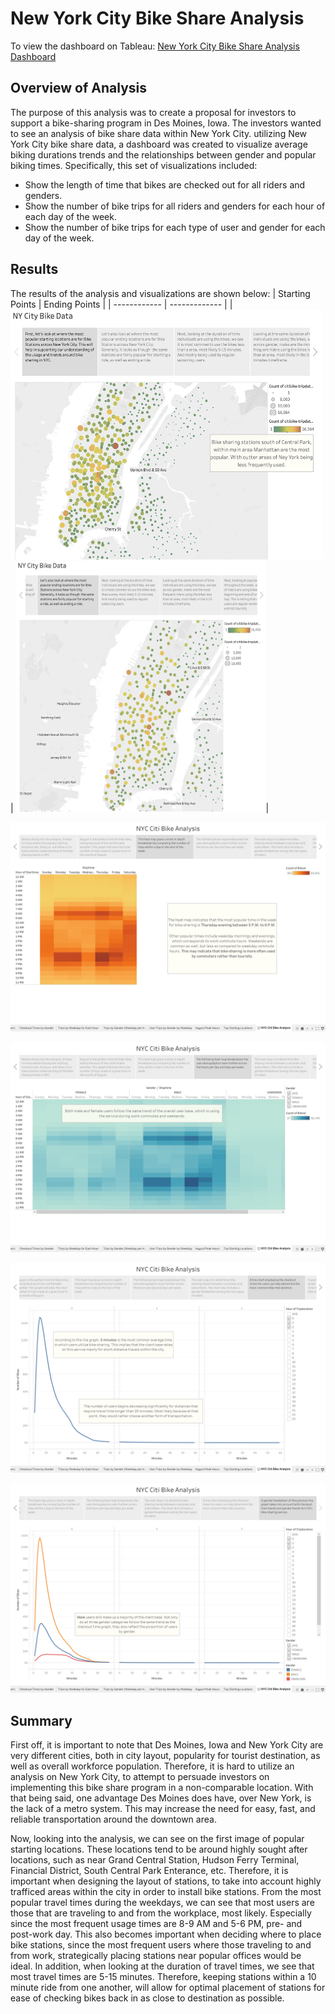 # New York City Bike Share Analysis

To view the dashboard on Tableau: [New York City Bike Share Analysis Dashboard](https://public.tableau.com/views/NyCityBikeData/NYCityBikeData?:language=en-US&publish=yes&:display_count=n&:origin=viz_share_link)

## Overview of Analysis
The purpose of this analysis was to create a proposal for investors to support a bike-sharing program in Des Moines, Iowa. The investors wanted to see an analysis of bike share data within New York City. utilizing New York City bike share data, a dashboard was created to visualize average biking durations trends and the relationships between gender and popular biking times. Specifically, this set of visualizations included:

* Show the length of time that bikes are checked out for all riders and genders.
* Show the number of bike trips for all riders and genders for each hour of each day of the week.
* Show the number of bike trips for each type of user and gender for each day of the week.

## Results
The results of the analysis and visualizations are shown below:
| Starting Points | Ending Points |
| ------------ | ------------- |
| <img src="Resources/Popular Starting Locations.png" width="500" height="400"> | <img src="Resources/Popular Ending Locations.png" width="400" height="400">|

![Trips per Hour by Weekday](https://github.com/caseychen3605/bikesharing/blob/main/Resources/Trips%20per%20Hour%20by%20Weekday.png)

![Trips per Weekday by Gender](https://github.com/caseychen3605/bikesharing/blob/main/Resources/Trips%20per%20Weekday%20by%20Gender.png)

![Checkout Times by Users](https://github.com/caseychen3605/bikesharing/blob/main/Resources/Checkout%20Times%20by%20Users.png)

![Checkout Times by Gender](https://github.com/caseychen3605/bikesharing/blob/main/Resources/Checkout%20Times%20by%20Gender.png)

## Summary
First off, it is important to note that Des Moines, Iowa and New York City are very different cities, both in city layout, popularity for tourist destination, as well as overall workforce population. Therefore, it is hard to utilize an analysis on New York City, to attempt to persuade investors on implementing this bike share program in a non-comparable location. With that being said, one advantage Des Moines does have, over New York, is the lack of a metro system. This may increase the need for easy, fast, and reliable transportation around the downtown area. 

Now, looking into the analysis, we can see on the first image of popular starting locations. These locations tend to be around highly sought after locations, such as near Grand Central Station, Hudson Ferry Terminal, Financial District, South Central Park Enterance, etc. Therefore, it is important when designing the layout of stations, to take into account highly trafficed areas within the city in order to install bike stations. From the most popular travel times during the weekdays, we can see that most users are those that are traveling to and from the workplace, most likely. Especially since the most frequent usage times are 8-9 AM and 5-6 PM, pre- and post-work day. This also becomes important when deciding where to place bike stations, since the most frequent users where those traveling to and from work, strategically placing stations near popular offices would be ideal. In addition, when looking at the duration of travel times, we see that most travel times are 5-15 minutes. Therefore, keeping stations within a 10 minute ride from one another, will allow for optimal placement of stations for ease of checking bikes back in as close to destination as possible.
